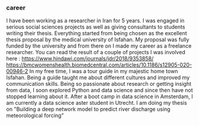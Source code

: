 ### career
I have been working as a researcher in Iran for 5 years.  I was engaged in serious social sciences projects as well as giving consultants to students writing their thesis. Everything started from being chosen as the excellent thesis proposal by the medical university of Isfahan. My proposal was fully funded by the university and from there on I made my career as a freelance researcher. You can read the result of a couple of projects I was involved here : https://www.hindawi.com/journals/jdr/2018/9353858/ 
https://bmcwomenshealth.biomedcentral.com/articles/10.1186/s12905-020-00946-2 
In my free time, I was a tour guide in my majestic home town Isfahan. Being a guide taught me about different cultures and improved my communication skills. 
Being so passionate about research or getting insight from data, I soon explored Python and data science and since then have not stopped learning about it. After a boot camp in data science in Amsterdam, I am currently a data science aster student in Utrecht. I am doing my thesis on "Building a deep network model to predict river discharge using meteorological forcing"

<!--
**Maryam-Afshari/Maryam-Afshari** is a ✨ _special_ ✨ repository because its `README.md` (this file) appears on your GitHub profile.

Here are some ideas to get you started:

- 🔭 I’m currently working on ...
- 🌱 I’m currently learning ...
- 👯 I’m looking to collaborate on ...
- 🤔 I’m looking for help with ...
- 💬 Ask me about ...
- 📫 How to reach me: ...
- 😄 Pronouns: ...
- ⚡ Fun fact: ...
-->
